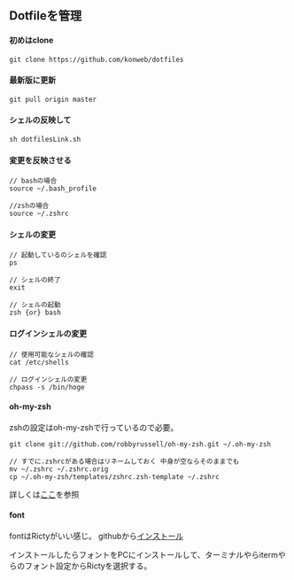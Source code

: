 ## Dotfileを管理

#### 初めはclone
```
git clone https://github.com/konweb/dotfiles
```

#### 最新版に更新
```
git pull origin master
```

#### シェルの反映して
```
sh dotfilesLink.sh
```

#### 変更を反映させる
```
// bashの場合
source ~/.bash_profile

//zshの場合
source ~/.zshrc
```

#### シェルの変更
```
// 起動しているのシェルを確認
ps

// シェルの終了
exit

// シェルの起動
zsh {or} bash
```

#### ログインシェルの変更
```
// 使用可能なシェルの確認
cat /etc/shells

// ログインシェルの変更
chpass -s /bin/hoge
```

#### oh-my-zsh
zshの設定はoh-my-zshで行っているので必要。

```
git clone git://github.com/robbyrussell/oh-my-zsh.git ~/.oh-my-zsh

// すでに.zshrcがある場合はリネームしておく 中身が空ならそのままでも
mv ~/.zshrc ~/.zshrc.orig
cp ~/.oh-my-zsh/templates/zshrc.zsh-template ~/.zshrc
```

詳しくは[ここ](http://mollifier.hatenablog.com/entry/20101009/p1)を参照

#### font
fontはRictyがいい感じ。
githubから[インストール](https://github.com/yascentur/RictyDiminished)

インストールしたらフォントをPCにインストールして、ターミナルやらitermやらのフォント設定からRictyを選択する。